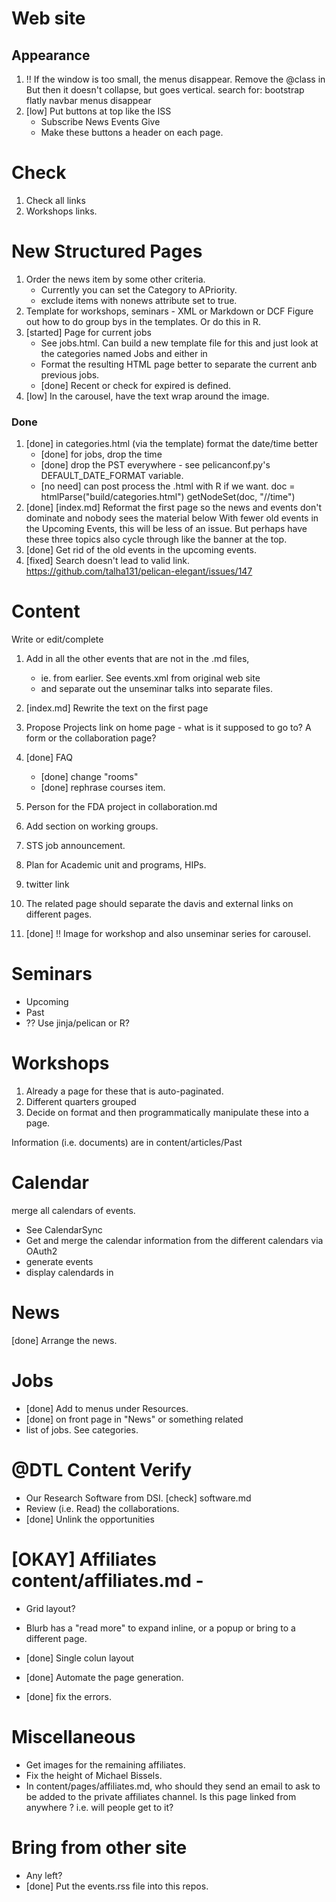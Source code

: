 # Web site

## Appearance
1. !! If the window is too small, the menus disappear.
     Remove the @class in <div class="nav-collapse collapse">
	 But then it doesn't collapse, but goes vertical.
	    search for: bootstrap flatly navbar menus disappear
1. [low] Put buttons at top like the ISS
     + Subscribe  News  Events  Give
     + Make these buttons a header on each page.		

# Check
1. Check all links
1. Workshops links.

# New Structured Pages
1. Order the news item by some other criteria.
	 + Currently you can set the Category to APriority.
     + exclude items with nonews attribute set to true.
1. Template for workshops, seminars  - XML or Markdown or DCF
    Figure out how to do group bys in the templates. Or do this in R.
1. [started] Page for current jobs
    + See jobs.html.  Can build a new template file for this and just look at the categories named Jobs and either in
    + Format the resulting HTML page better to separate the current anb previous jobs.
    + [done] Recent or check for expired is defined.
1. [low] In the carousel, have the text wrap around the image.

### Done
1. [done] in categories.html (via the template) format the date/time better
   + [done] for jobs, drop the time
   + [done] drop the PST everywhere - see pelicanconf.py's DEFAULT_DATE_FORMAT variable.
   + [no need] can post process the .html with R if we want.
      doc = htmlParse("build/categories.html")
	  getNodeSet(doc, "//time")
1. [done] [index.md] Reformat the first page so the news and events don't dominate and nobody sees the
   material below
     With fewer old events in the Upcoming Events, this will be less of an issue.
	 But perhaps have these three topics also cycle through like the banner at the top.
1. [done] Get rid of the old events in the upcoming events.
1. [fixed] Search doesn't lead to valid link.
      https://github.com/talha131/pelican-elegant/issues/147

# Content
Write or edit/complete
1. Add in all the other events that are not in the .md files, 
   + ie. from earlier. See events.xml from original web site
   + and separate out the unseminar talks into separate files.
1. [index.md] Rewrite the text on the first page
1. Propose Projects link on home page - what is it supposed to go to? A form or the collaboration page?
1. [done] FAQ
    + [done] change "rooms"
    + [done] rephrase courses item.
1. Person for the FDA project in collaboration.md
1. Add section on working groups.
1. STS job announcement.
1. Plan for Academic unit and programs, HIPs.
1. twitter link
1. The related page should separate the davis and external  links on different pages.

1. [done] !! Image for workshop and also unseminar series for carousel.	

# Seminars
   + Upcoming
   + Past
   + ?? Use jinja/pelican or R?
   
# Workshops
1. Already a page for these that is auto-paginated.
1. Different quarters grouped
1. Decide on format and then programmatically manipulate these into a page.
  
  Information (i.e. documents) are in  content/articles/Past

# Calendar
merge all calendars of events.
+ See CalendarSync
+ Get and merge the calendar information from the different  calendars via OAuth2
+ generate events
+ display calendards in 


# News
[done] Arrange the news.

# Jobs
   + [done] Add to menus under Resources.
   + [done] on front page in "News" or something related
   + list of jobs. See categories.

# @DTL Content Verify
   + Our Research Software from DSI.
      [check] software.md
   + Review (i.e. Read) the collaborations.
   + [done] Unlink the opportunities   



# [OKAY] Affiliates  content/affiliates.md -
   + Grid layout?
   + Blurb has a "read more" to expand inline, or a popup or bring to a different page.

   + [done] Single colun layout
   + [done] Automate the page generation.
   + [done] fix the errors.



# Miscellaneous
   + Get images for the remaining affiliates.
   + Fix the height of Michael Bissels.
   + In content/pages/affiliates.md, who should they send an email to ask to be added to the private
  affiliates channel.  Is this page linked from anywhere ? i.e. will people get to it?

# Bring from other site
   + Any left?
   + [done] Put the events.rss file into this repos.



